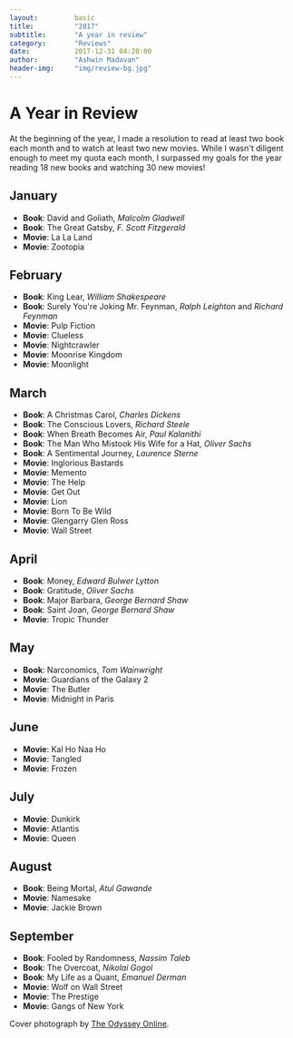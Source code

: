```yaml
---
layout:         basic
title:          "2017"
subtitle:       "A year in review"
category:       "Reviews"
date:           2017-12-31 04:20:00
author:         "Ashwin Madavan"
header-img:     "img/review-bg.jpg"
---
```

# A Year in Review
At the beginning of the year, I made a resolution to read at least two book each month and to watch at least two new movies. While I wasn't diligent enough to meet my quota each month, I surpassed my goals for the year reading 18 new books and watching 30 new movies!

## January
- **Book**: David and Goliath, *Malcolm Gladwell*
- **Book**: The Great Gatsby, *F. Scott Fitzgerald*
- **Movie**: La La Land
- **Movie**: Zootopia

## February
- **Book**: King Lear, *William Shakespeare*
- **Book**: Surely You're Joking Mr. Feynman, *Ralph Leighton* and *Richard Feynman*
- **Movie**: Pulp Fiction
- **Movie**: Clueless
- **Movie**: Nightcrawler
- **Movie**: Moonrise Kingdom
- **Movie**: Moonlight

## March
- **Book**: A Christmas Carol, *Charles Dickens*
- **Book**: The Conscious Lovers, *Richard Steele*
- **Book**: When Breath Becomes Air, *Paul Kalanithi*
- **Book**: The Man Who Mistook His Wife for a Hat, *Oliver Sachs*
- **Book**: A Sentimental Journey, *Laurence Sterne*
- **Movie**: Inglorious Bastards
- **Movie**: Memento
- **Movie**: The Help
- **Movie**: Get Out
- **Movie**: Lion
- **Movie**: Born To Be Wild
- **Movie**: Glengarry Glen Ross
- **Movie**: Wall Street

## April
- **Book**: Money, *Edward Bulwer Lytton*
- **Book**: Gratitude, *Oliver Sachs*
- **Book**: Major Barbara, *George Bernard Shaw*
- **Book**: Saint Joan, *George Bernard Shaw*
- **Movie**: Tropic Thunder

## May
- **Book**: Narconomics, *Tom Wainwright*
- **Movie**: Guardians of the Galaxy 2
- **Movie**: The Butler
- **Movie**: Midnight in Paris

## June
- **Movie**: Kal Ho Naa Ho
- **Movie**: Tangled
- **Movie**: Frozen

## July
- **Movie**: Dunkirk
- **Movie**: Atlantis
- **Movie**: Queen

## August
- **Book**: Being Mortal, *Atul Gawande*
- **Movie**: Namesake
- **Movie**: Jackie Brown

## September
- **Book**: Fooled by Randomness, *Nassim Taleb*
- **Book**: The Overcoat, *Nikolai Gogol*
- **Book**: My Life as a Quant, *Emanuel Derman*
- **Movie**: Wolf on Wall Street
- **Movie**: The Prestige
- **Movie**: Gangs of New York

Cover photograph by [The Odyssey Online](https://www.theodysseyonline.com/time-alters-things).
